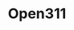 ---
layout: listing
title: Open311
type: template-fme

icon: fa-ticket

description: Extracts data from an Open311 HTTP endpoint and publishes to Socrata.

github_url: https://github.com/socrata/connectors/tree/master/Open311
download_url: https://github.com/socrata/connectors/blob/master/Open311/Open311.fmwt?raw=true
bugs_url: https://github.com/socrata/connectors/issues?labels=open311&state=open
---
